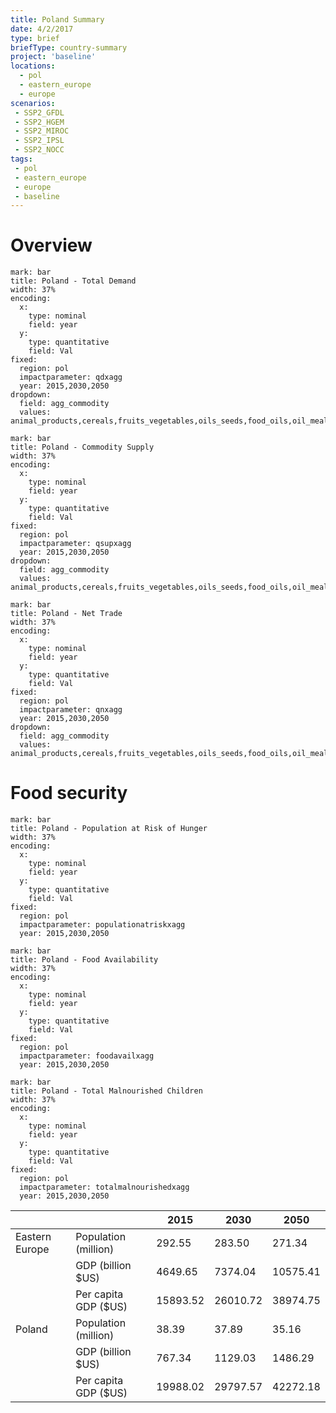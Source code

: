 ```yaml
---
title: Poland Summary
date: 4/2/2017
type: brief
briefType: country-summary
project: 'baseline'
locations:
  - pol
  - eastern_europe
  - europe
scenarios:
 - SSP2_GFDL
 - SSP2_HGEM
 - SSP2_MIROC
 - SSP2_IPSL
 - SSP2_NOCC
tags:
 - pol
 - eastern_europe
 - europe
 - baseline
---
```

# Overview 

```chart
mark: bar
title: Poland - Total Demand
width: 37%
encoding:
  x:
    type: nominal
    field: year
  y:
    type: quantitative
    field: Val
fixed:
  region: pol
  impactparameter: qdxagg
  year: 2015,2030,2050
dropdown:
  field: agg_commodity
  values: animal_products,cereals,fruits_vegetables,oils_seeds,food_oils,oil_meals,other,pulses,roots_tubers,sugar
```

```chart
mark: bar
title: Poland - Commodity Supply
width: 37%
encoding:
  x:
    type: nominal
    field: year
  y:
    type: quantitative
    field: Val
fixed:
  region: pol
  impactparameter: qsupxagg
  year: 2015,2030,2050
dropdown:
  field: agg_commodity
  values: animal_products,cereals,fruits_vegetables,oils_seeds,food_oils,oil_meals,other,pulses,roots_tubers,sugar
```

```chart
mark: bar
title: Poland - Net Trade
width: 37%
encoding:
  x:
    type: nominal
    field: year
  y:
    type: quantitative
    field: Val
fixed:
  region: pol
  impactparameter: qnxagg
  year: 2015,2030,2050
dropdown:
  field: agg_commodity
  values: animal_products,cereals,fruits_vegetables,oils_seeds,food_oils,oil_meals,other,pulses,roots_tubers,sugar
```

# Food security

```chart
mark: bar
title: Poland - Population at Risk of Hunger
width: 37%
encoding:
  x:
    type: nominal
    field: year
  y:
    type: quantitative
    field: Val
fixed:
  region: pol
  impactparameter: populationatriskxagg
  year: 2015,2030,2050
```

```chart
mark: bar
title: Poland - Food Availability
width: 37%
encoding:
  x:
    type: nominal
    field: year
  y:
    type: quantitative
    field: Val
fixed:
  region: pol
  impactparameter: foodavailxagg
  year: 2015,2030,2050
```

```chart
mark: bar
title: Poland - Total Malnourished Children
width: 37%
encoding:
  x:
    type: nominal
    field: year
  y:
    type: quantitative
    field: Val
fixed:
  region: pol
  impactparameter: totalmalnourishedxagg
  year: 2015,2030,2050
```

|   |   | 2015 | 2030 | 2050 |
|---|---|---|---|---|
| Eastern Europe | Population (million) | 292.55 | 283.50 | 271.34 |
|  | GDP (billion $US) | 4649.65 | 7374.04 | 10575.41 |
|  | Per capita GDP ($US) | 15893.52 | 26010.72 | 38974.75 |
| Poland | Population (million) | 38.39 | 37.89 | 35.16 |
|  | GDP (billion $US) | 767.34 | 1129.03 | 1486.29 |
|  | Per capita GDP ($US) | 19988.02| 29797.57| 42272.18|